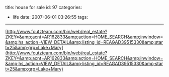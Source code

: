 title: house for sale
id: 97
categories:
  - life
date: 2007-06-01 03:26:55
tags:
---

[http://www.foutzteam.com/bin/web/real_estate?ZKEY=&amp;acnt=AR162833&amp;action=HOME_SEARCH&amp;inwindow=&amp;hs_action=VIEW_DETAIL&amp;listing_id=REAGAD39515330&amp;start=25&amp;grp=Lake+Mary](http://www.foutzteam.com/bin/web/real_estate?ZKEY=&amp;acnt=AR162833&amp;action=HOME_SEARCH&amp;inwindow=&amp;hs_action=VIEW_DETAIL&amp;listing_id=REAGAD39515330&amp;start=25&amp;grp=Lake+Mary)